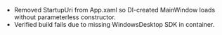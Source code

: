 - Removed StartupUri from App.xaml so DI-created MainWindow loads without parameterless constructor.
- Verified build fails due to missing WindowsDesktop SDK in container.
